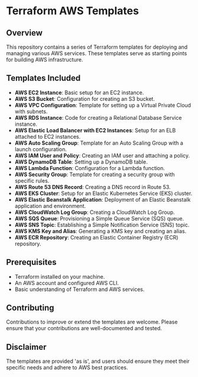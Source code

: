 # Terraform AWS Templates

## Overview
This repository contains a series of Terraform templates for deploying and managing various AWS services. These templates serve as starting points for building AWS infrastructure.

## Templates Included
- **AWS EC2 Instance**: Basic setup for an EC2 instance.
- **AWS S3 Bucket**: Configuration for creating an S3 bucket.
- **AWS VPC Configuration**: Template for setting up a Virtual Private Cloud with subnets.
- **AWS RDS Instance**: Code for creating a Relational Database Service instance.
- **AWS Elastic Load Balancer with EC2 Instances**: Setup for an ELB attached to EC2 instances.
- **AWS Auto Scaling Group**: Template for an Auto Scaling Group with a launch configuration.
- **AWS IAM User and Policy**: Creating an IAM user and attaching a policy.
- **AWS DynamoDB Table**: Setting up a DynamoDB table.
- **AWS Lambda Function**: Configuration for a Lambda function.
- **AWS Security Group**: Template for creating a security group with specific rules.
- **AWS Route 53 DNS Record**: Creating a DNS record in Route 53.
- **AWS EKS Cluster**: Setup for an Elastic Kubernetes Service (EKS) cluster.
- **AWS Elastic Beanstalk Application**: Deployment of an Elastic Beanstalk application and environment.
- **AWS CloudWatch Log Group**: Creating a CloudWatch Log Group.
- **AWS SQS Queue**: Provisioning a Simple Queue Service (SQS) queue.
- **AWS SNS Topic**: Establishing a Simple Notification Service (SNS) topic.
- **AWS KMS Key and Alias**: Generating a KMS key and creating an alias.
- **AWS ECR Repository**: Creating an Elastic Container Registry (ECR) repository.

## Prerequisites
- Terraform installed on your machine.
- An AWS account and configured AWS CLI.
- Basic understanding of Terraform and AWS services.

## Contributing
Contributions to improve or extend the templates are welcome. Please ensure that your contributions are well-documented and tested.

## Disclaimer
The templates are provided 'as is', and users should ensure they meet their specific needs and adhere to AWS best practices.
